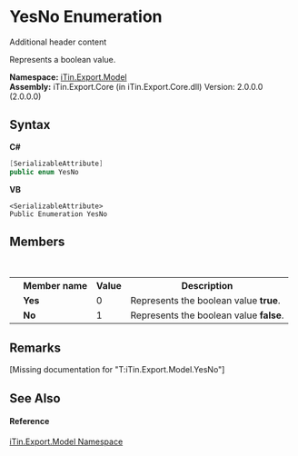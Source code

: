 # YesNo Enumeration
Additional header content 

Represents a boolean value.

**Namespace:**&nbsp;<a href="N_iTin_Export_Model">iTin.Export.Model</a><br />**Assembly:**&nbsp;iTin.Export.Core (in iTin.Export.Core.dll) Version: 2.0.0.0 (2.0.0.0)

## Syntax

**C#**<br />
``` C#
[SerializableAttribute]
public enum YesNo
```

**VB**<br />
``` VB
<SerializableAttribute>
Public Enumeration YesNo
```


## Members
&nbsp;<table><tr><th></th><th>Member name</th><th>Value</th><th>Description</th></tr><tr><td /><td target="F:iTin.Export.Model.YesNo.Yes">**Yes**</td><td>0</td><td>Represents the boolean value <strong>true</strong>.</td></tr><tr><td /><td target="F:iTin.Export.Model.YesNo.No">**No**</td><td>1</td><td>Represents the boolean value <strong>false</strong>.</td></tr></table>

## Remarks
\[Missing <remarks> documentation for "T:iTin.Export.Model.YesNo"\]

## See Also


#### Reference
<a href="N_iTin_Export_Model">iTin.Export.Model Namespace</a><br />